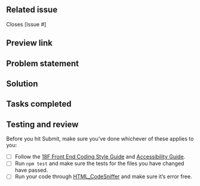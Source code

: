<!---
Welcome! Thank you for contributing to the U.S. Web Design System.
Your contributions are vital to our success and we are glad you're here.

Please keep in mind:
- This pull request (PR) template exists to expedite integration. The USWDS Core team reviews and approves every PR before merging it into the public code base, so the better we understand the problem and proposed solution, the sooner we can merge this change. The point here is: clear explanations matter!
- You can see examples of successful PRs that meet our criteria by ... [TK?]
- You can erase any part of this template that doesn't apply to your pull request (including these instructions!).

If you get stuck, you can find more information about contributing in contributing.md or you can reach out to us directly at uswds@gsa.gov.
 -->

<!---
Step 1: Add a title
Title this PR with the following format:
USWDS - [Package]: [Brief statement describing what this pull request solves]
eg: "USWDS - Button: Increase font size"
 -->

## Related issue
<!-- Every pull request should resolve an open issue.
If no open issue exists, you can open one here: https://github.com/uswds/uswds/issues/new/choose) -->
Closes [Issue #]

## Preview link
<!-- If available, provide a link to a demo of of the solution in action.-->

## Problem statement
<!-- Summarize the problem this PR solves in a clear and concise statement.
A successful problem statement conveys:
1. The desired state
2. The actual state
3. Consequences of current state (who does this affect and to what degree?)-->

## Solution
<!-- Provide a summary of the solution this PR offers.
It can be helpful if we understand:
1. What the solution is,
2. Why this approach was chosen,
3. How you implemented the change, and
4. Possible limitations of this approach and alternate solution paths.
-->

## Tasks completed
<!-- For complex PRs, create a list of the tasks completed.-->

## Testing and review
<!-- Describe the tests that you ran to verify your changes.
Provide instructions to reproduce these tests.
Clarify the type of feedback you are looking for at this phase.-->

Before you hit Submit, make sure you’ve done whichever of these applies to you:
- [ ] Follow the [18F Front End Coding Style Guide](https://pages.18f.gov/frontend/) and [Accessibility Guide](https://pages.18f.gov/accessibility/checklist/).
- [ ] Run `npm test` and make sure the tests for the files you have changed have passed.
- [ ] Run your code through [HTML_CodeSniffer](http://squizlabs.github.io/HTML_CodeSniffer/) and make sure it’s error free.